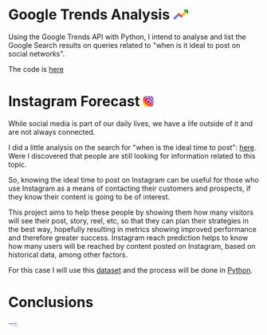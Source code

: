 # Google Trends Analysis <img src="https://github.com/AgosBal/Instagram-Reach/blob/40768e90852e0ed2c44aeb399a07167fcfb74aa5/img/Google%20Trends.png" width="30" height="20" alt="Google Trends">

Using the Google Trends API with Python, I intend to analyse and list the Google Search results on queries related to "when is it ideal to post on social networks".

The code is [here](Google.Search.Analysis.ipynb)


# Instagram Forecast <img src="https://github.com/AgosBal/Instagram-Reach/blob/4abb54adfbc157be97f828eeca8b7f0fb6075498/img/Instagram.png" width="20" height="20" alt="Instagram">
While social media is part of our daily lives, we have a life outside of it and are not always connected.

I did a little analysis on the search for "when is the ideal time to post": [here](Google.Search.Analysis.ipynb). Were I discovered that people are still looking for information related to this topic.

So, knowing the ideal time to post on Instagram can be useful for those who use Instagram as a means of contacting their customers and prospects, if they know their content is going to be of interest.

This project aims to help these people by showing them how many visitors will see their post, story, reel, etc, so that they can plan their strategies in the best way, hopefully resulting in metrics showing improved performance and therefore greater success. Instagram reach prediction helps to know how many users will be reached by content posted on Instagram, based on historical data, among other factors.

For this case I will use this [dataset](Instagram-Reach.csv) and the process will be done in [Python](Instagram.Forecast.ipynb).

# Conclusions


<img src="https://github.com/AgosBal/Instagram-Reach/blob/f6f05e95f905273ece8dd5b084917b661345f57b/img/agostina-balverde-high-resolution-logo-transparent.png" width="20" height="10" alt="Agostina Balverde logo">
